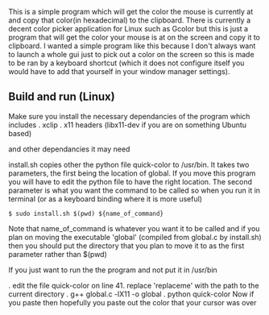 This is a simple program which will get the color the mouse is currently at and copy that color(in hexadecimal) to the clipboard. There is currently a decent color picker application for Linux such as Gcolor but this is just a program that will get the color your mouse is at on the screen and copy it to clipboard. I wanted a simple program like this because I don't always want to launch a whole gui just to pick out a color on the screen so this is made to be ran by a keyboard shortcut (which it does not configure itself you would have to add that yourself in your window manager settings).

## Build and run (Linux)

Make sure you install the necessary dependancies of the program which includes
. xclip
. x11 headers (libx11-dev if you are on something Ubuntu based)

and other dependancies it may need 


install.sh copies other the python file quick-color to /usr/bin. It takes two parameters, the first being the location of global. If you move this program you will have to edit the python file to have the right
location. The second parameter is what you want the command to be called so when you run it in terminal (or as a keyboard binding where it is more useful)

`
$ sudo install.sh $(pwd) ${name_of_command}
`

Note that name_of_command is whatever you want it to be called and if you plan on moving the executable 'global' (compiled from global.c by install.sh) then you should put the directory that you plan to move
it to as the first parameter rather than $(pwd)



If you just want to run the the program and not put it in /usr/bin

. edit the file quick-color on line 41. replace  'replaceme' with the path to the current directory
. g++ global.c -lX11 -o global
. python quick-color 
Now if you paste then hopefully you paste out the color that your cursor was over
